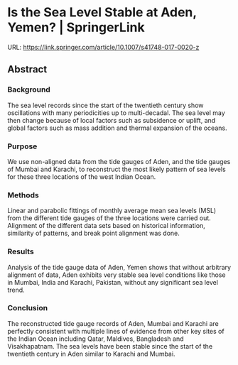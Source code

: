 # Is the Sea Level Stable at Aden, Yemen? | SpringerLink

URL: https://link.springer.com/article/10.1007/s41748-017-0020-z

## Abstract

### Background

The sea level records since the start of the twentieth century show oscillations with many periodicities up to multi-decadal. The sea level may then change because of local factors such as subsidence or uplift, and global factors such as mass addition and thermal expansion of the oceans.

### Purpose

We use non-aligned data from the tide gauges of Aden, and the tide gauges of Mumbai and Karachi, to reconstruct the most likely pattern of sea levels for these three locations of the west Indian Ocean.

### Methods

Linear and parabolic fittings of monthly average mean sea levels (MSL) from the different tide gauges of the three locations were carried out. Alignment of the different data sets based on historical information, similarity of patterns, and break point alignment was done.

### Results

Analysis of the tide gauge data of Aden, Yemen shows that without arbitrary alignment of data, Aden exhibits very stable sea level conditions like those in Mumbai, India and Karachi, Pakistan, without any significant sea level trend.

### Conclusion

The reconstructed tide gauge records of Aden, Mumbai and Karachi are perfectly consistent with multiple lines of evidence from other key sites of the Indian Ocean including Qatar, Maldives, Bangladesh and Visakhapatnam. The sea levels have been stable since the start of the twentieth century in Aden similar to Karachi and Mumbai.